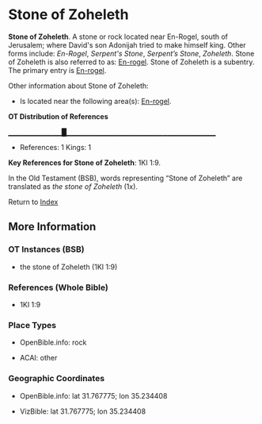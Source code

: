 # Stone of Zoheleth
**Stone of Zoheleth**. 
A stone or rock located near En-Rogel, south of Jerusalem; where David's son Adonijah tried to make himself king. 
Other forms include: 
*En-Rogel*, *Serpent's Stone*, *Serpent’s Stone*, *Zoheleth*. 
Stone of Zoheleth is also referred to as: 
[En-rogel](En-rogel.md). 
Stone of Zoheleth is a subentry. The primary entry is 
[En-rogel](En-rogel.md). 




Other information about Stone of Zoheleth:


* Is located near the following area(s): 
[En-rogel](En-rogel.md). 


**OT Distribution of References**

▁▁▁▁▁▁▁▁▁▁█▁▁▁▁▁▁▁▁▁▁▁▁▁▁▁▁▁▁▁▁▁▁▁▁▁▁▁▁
* References: 1 Kings: 1



**Key References for Stone of Zoheleth**: 
1KI 1:9. 


In the Old Testament (BSB), words representing “Stone of Zoheleth” are translated as 
*the stone of Zoheleth* (1x). 




Return to [Index](00-Index.md)

## More Information

### OT Instances (BSB)

* the stone of Zoheleth (1KI 1:9)



### References (Whole Bible)

* 1KI 1:9


### Place Types

* OpenBible.info: rock

* ACAI: other



### Geographic Coordinates

* OpenBible.info: lat 31.767775; lon 35.234408

* VizBible: lat 31.767775; lon 35.234408




